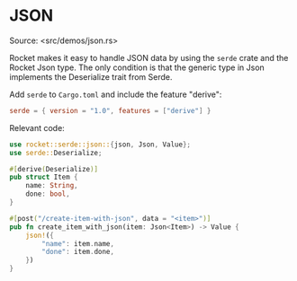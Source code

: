 # JSON

Source:
<src/demos/json.rs>

Rocket makes it easy to handle JSON data by using the `serde` crate and the
Rocket Json type. The only condition is that the generic type in Json
implements the Deserialize trait from Serde. 

Add `serde` to `Cargo.toml` and include the feature "derive":

```toml
serde = { version = "1.0", features = ["derive"] }
```

Relevant code:

```rust
use rocket::serde::json::{json, Json, Value};
use serde::Deserialize;

#[derive(Deserialize)]
pub struct Item {
    name: String,
    done: bool,
}

#[post("/create-item-with-json", data = "<item>")]
pub fn create_item_with_json(item: Json<Item>) -> Value {
    json!({ 
        "name": item.name, 
        "done": item.done,
    })
}
```
